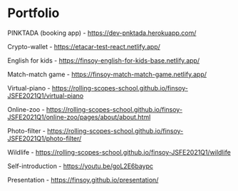 # Portfolio

PINKTADA (booking app) - https://dev-pnktada.herokuapp.com/

Crypto-wallet - https://etacar-test-react.netlify.app/

English for kids - https://finsoy-english-for-kids-base.netlify.app/

Match-match game - https://finsoy-match-match-game.netlify.app/

Virtual-piano - https://rolling-scopes-school.github.io/finsoy-JSFE2021Q1/virtual-piano

Online-zoo - https://rolling-scopes-school.github.io/finsoy-JSFE2021Q1/online-zoo/pages/about/about.html

Photo-filter - https://rolling-scopes-school.github.io/finsoy-JSFE2021Q1/photo-filter/

Wildlife - https://rolling-scopes-school.github.io/finsoy-JSFE2021Q1/wildlife

Self-introduction - https://youtu.be/goL2E6baypc

Presentation - https://finsoy.github.io/presentation/
